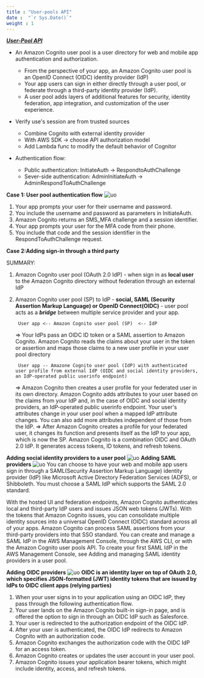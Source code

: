 ```yaml
---
title : "User-pools API"
date :  "`r Sys.Date()`" 
weight : 1 
---
```

[***User-Pool API***](https://docs.aws.amazon.com/cognito/latest/developerguide/cognito-user-identity-pools.html)

- An Amazon Cognito user pool is a user directory for web and mobile app authentication and authorization.
    *  From the perspective of your app, an Amazon Cognito user pool is an OpenID Connect (OIDC) identity provider (IdP)
    * Your app users can sign in either directly through a user pool, or federate through a third-party identity provider (IdP).
    * A user pool adds layers of additional features for security, identity federation, app integration, and customization of the user experience.
- Verify use's session are from trusted sources 
    * Combine Cognito with external identity provider 
    * With AWS SDK -> choose API authorization model
    * Add Lambda func to modify the default behavior of Cognitor

- Authentication flow:
    * Public authentication: InitiateAuth -> RespondtoAuthChallenge
    * Sever-side authentication: AdminInitiateAuth -> AdminRespondToAuthChallenge

**Case 1: User pool authentication flow** 
![uo](/images/Cognito/up-auth-flow.JPG)
1. Your app prompts your user for their username and password.
2. You include the username and password as parameters in InitiateAuth.
3. Amazon Cognito returns an SMS_MFA challenge and a session identifier.
4. Your app prompts your user for the MFA code from their phone.
5. You include that code and the session identifier in the RespondToAuthChallenge request.

**Case 2:Adding sign-in through a third party**

SUMMARY: 
1. Amazon Cognito user pool (OAuth 2.0 IdP) - when sign in as **local user** to the Amazon Cognito directory without federation through an external IdP

2. Amazon Cognito user pool (SP) to IdP - **social, SAML (Security Assertion Markup Language) or OpenID Connect(OIDC)** - user pool acts as a ***bridge*** between multiple service provider and your app.

        User app <-- Amazon Cognito user pool (SP)  <-- IdP
    => Your IdPs pass an OIDC ID token or a SAML assertion to Amazon Cognito. Amazon Cognito reads the claims about your user in the token or assertion and maps those claims to a new user profile in your user pool directory

        User app -- Amazone Cognito user pool (IdP) with authenticated user profile from external IdP (OIDC and social identity providers, an IdP-operated public userinfo endpoint)
    => Amazon Cognito then creates a user profile for your federated user in its own directory. Amazon Cognito adds attributes to your user based on the claims from your IdP and, in the case of OIDC and social identity providers, an IdP-operated public userinfo endpoint. Your user's attributes change in your user pool when a mapped IdP attribute changes. You can also add more attributes independent of those from the IdP.
    => After Amazon Cognito creates a profile for your federated user, it changes its function and presents itself as the IdP to your app, which is now the SP. Amazon Cognito is a combination OIDC and OAuth 2.0 IdP. It generates access tokens, ID tokens, and refresh tokens.

**Adding social identity providers to a user pool**
![uo](/images/Cognito/ID1.JPG)
**Adding SAML providers**
![uo](/images/Cognito/saml.JPG)
You can choose to have your web and mobile app users sign in through a SAML(Security Assertion Markup Language) identity provider (IdP) like Microsoft Active Directory Federation Services (ADFS), or Shibboleth. You must choose a SAML IdP which supports the SAML 2.0 standard.

With the hosted UI and federation endpoints, Amazon Cognito authenticates local and third-party IdP users and issues JSON web tokens (JWTs). With the tokens that Amazon Cognito issues, you can consolidate multiple identity sources into a universal OpenID Connect (OIDC) standard across all of your apps. Amazon Cognito can process SAML assertions from your third-party providers into that SSO standard. You can create and manage a SAML IdP in the AWS Management Console, through the AWS CLI, or with the Amazon Cognito user pools API. To create your first SAML IdP in the AWS Management Console, see Adding and managing SAML identity providers in a user pool.

**Adding OIDC providers**
![uo](/images/Cognito/open.JPG)
**OIDC is an identity layer on top of OAuth 2.0, which specifies JSON-formatted (JWT) identity tokens that are issued by IdPs to OIDC client apps (relying parties)**

1. When your user signs in to your application using an OIDC IdP, they pass through the following authentication flow.
2. Your user lands on the Amazon Cognito built-in sign-in page, and is offered the option to sign in through an OIDC IdP such as Salesforce.
3. Your user is redirected to the authorization endpoint of the OIDC IdP.
4. After your user is authenticated, the OIDC IdP redirects to Amazon Cognito with an authorization code.
5. Amazon Cognito exchanges the authorization code with the OIDC IdP for an access token.
6. Amazon Cognito creates or updates the user account in your user pool.
7. Amazon Cognito issues your application bearer tokens, which might include identity, access, and refresh tokens.